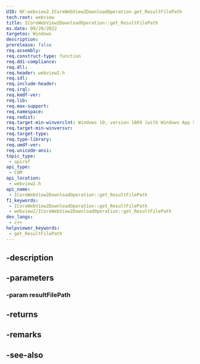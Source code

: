 ```yaml
---
UID: NF:webview2.ICoreWebView2DownloadOperation.get_ResultFilePath
tech.root: webview
title: ICoreWebView2DownloadOperation::get_ResultFilePath
ms.date: 09/20/2022
targetos: Windows
description: 
prerelease: false
req.assembly: 
req.construct-type: function
req.ddi-compliance: 
req.dll: 
req.header: webview2.h
req.idl: 
req.include-header: 
req.irql: 
req.kmdf-ver: 
req.lib: 
req.max-support: 
req.namespace: 
req.redist: 
req.target-min-winverclnt: Windows 10, version 1809 (with Windows App SDK 1.1 or later)
req.target-min-winversvr: 
req.target-type: 
req.type-library: 
req.umdf-ver: 
req.unicode-ansi: 
topic_type:
 - apiref
api_type:
 - COM
api_location:
 - webview2.h
api_name:
 - ICoreWebView2DownloadOperation::get_ResultFilePath
f1_keywords:
 - ICoreWebView2DownloadOperation::get_ResultFilePath
 - webview2/ICoreWebView2DownloadOperation::get_ResultFilePath
dev_langs:
 - c++
helpviewer_keywords:
 - get_ResultFilePath
---
```


## -description

## -parameters

### -param resultFilePath

## -returns

## -remarks

## -see-also

